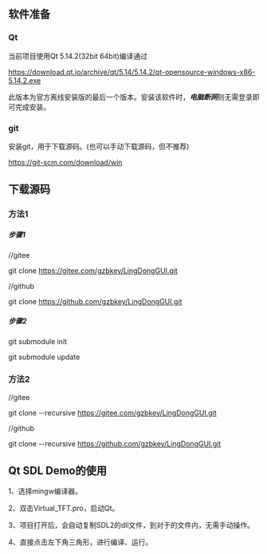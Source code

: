 ## 软件准备

### Qt

当前项目使用Qt 5.14.2(32bit 64bit)编译通过

https://download.qt.io/archive/qt/5.14/5.14.2/qt-opensource-windows-x86-5.14.2.exe

此版本为官方离线安装版的最后一个版本。安装该软件时，***电脑断网***则无需登录即可完成安装。

### git

安装git，用于下载源码。(也可以手动下载源码，但不推荐)

https://git-scm.com/download/win

## 下载源码

### 方法1

##### 步骤1
//gitee

git clone https://gitee.com/gzbkey/LingDongGUI.git

//github 

git clone https://github.com/gzbkey/LingDongGUI.git

##### 步骤2

git submodule init

git submodule update

### 方法2

//gitee

git clone --recursive https://gitee.com/gzbkey/LingDongGUI.git

//github

git clone --recursive https://github.com/gzbkey/LingDongGUI.git

## Qt SDL Demo的使用

1、选择mingw编译器。

2、双击Virtual_TFT.pro，启动Qt。

3、项目打开后，会自动复制SDL2的dll文件，到对于的文件内，无需手动操作。

4、直接点击左下角三角形，进行编译、运行。
